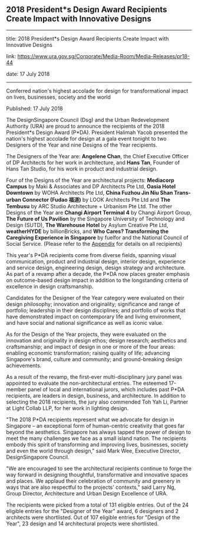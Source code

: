 ## 2018 President\*s Design Award Recipients Create Impact with Innovative Designs

---

title: 2018 President\*s Design Award Recipients Create Impact with Innovative Designs

link: https://www.ura.gov.sg/Corporate/Media-Room/Media-Releases/pr18-44

date: 17 July 2018

---

Conferred nation's highest accolade for design for transformational impact on lives, businesses, society and the world

Published: 17 July 2018

The DesignSingapore Council (Dsg) and the Urban Redevelopment Authority (URA) are proud to announce the recipients of the 2018 President\*s Design Award (P\*DA). President Halimah Yacob presented the nation's highest accolade for design at a gala event tonight to two Designers of the Year and nine Designs of the Year recipients.

The Designers of the Year are: **Angelene Chan**, the Chief Executive Officer of DP Architects for her work in architecture, and **Hans Tan**, Founder of Hans Tan Studio, for his work in product and industrial design.

Four of the Designs of the Year are architectural projects: **Mediacorp Campus** by Maki & Associates and DP Architects Pte Ltd, **Oasia Hotel Downtown** by WOHA Architects Pte Ltd, **China Fuzhou Jin Niu Shan Trans-urban Connector (Fudao 福道)** by LOOK Architects Pte Ltd and **The Tembusu** by ARC Studio Architecture + Urbanism Pte Ltd. The other Designs of the Year are **Changi Airport Terminal 4** by Changi Airport Group, **The Future of Us Pavilion** by the Singapore University of Technology and Design (SUTD), **The Warehouse Hotel** by Asylum Creative Pte Ltd, **weatherHYDE** by billionBricks, and **Who Cares? Transforming the Caregiving Experience in Singapore** by fuelfor and the National Council of Social Service. (Please refer to the [Appendix](https://www.ura.gov.sg/-/media/Corporate/Media-Room/2018/Jul/pr18-44a.pdf) for details on all recipients)

This year's P\*DA recipients come from diverse fields, spanning visual communication, product and industrial design, interior design, experience and service design, engineering design, design strategy and architecture. As part of a revamp after a decade, the P\*DA now places greater emphasis on outcome-based design impact in addition to the longstanding criteria of excellence in design craftsmanship.

Candidates for the Designer of the Year category were evaluated on their design philosophy; innovation and originality; significance and range of portfolio; leadership in their design disciplines; and portfolio of works that have demonstrated impact on contemporary life and living environment, and have social and national significance as well as iconic value.

As for the Design of the Year projects, they were evaluated on the innovation and originality in design ethos; design research; aesthetics and craftsmanship; and impact of design in one or more of the four areas: enabling economic transformation; raising quality of life; advancing Singapore's brand, culture and community; and ground-breaking design achievements.

As a result of the revamp, the first-ever multi-disciplinary jury panel was appointed to evaluate the non-architectural entries. The esteemed 17-member panel of local and international jurors, which includes past P\*DA recipients, are leaders in design, business, and architecture. In addition to selecting the 2018 recipients, the jury also commended Toh Yah Li, Partner at Light Collab LLP, for her work in lighting design.

"The 2018 P\*DA recipients represent what we advocate for design in Singapore – an exceptional form of human-centric creativity that goes far beyond the aesthetics. Singapore has always tapped the power of design to meet the many challenges we face as a small island nation. The recipients embody this spirit of transforming and improving lives, businesses, society and even the world through design," said Mark Wee, Executive Director, DesignSingapore Council.

"We are encouraged to see the architectural recipients continue to forge the way forward in designing thoughtful, transformative and innovative spaces and places. We applaud their celebration of community and greenery in ways that are also respectful to the projects' contexts," said Larry Ng, Group Director, Architecture and Urban Design Excellence of URA.

The recipients were picked from a total of 131 eligible entries. Out of the 24 eligible entries for the "Designer of the Year" award, 6 designers and 2 architects were shortlisted. Out of 107 eligible entries for "Design of the Year", 23 design and 14 architectural projects were shortlisted.
